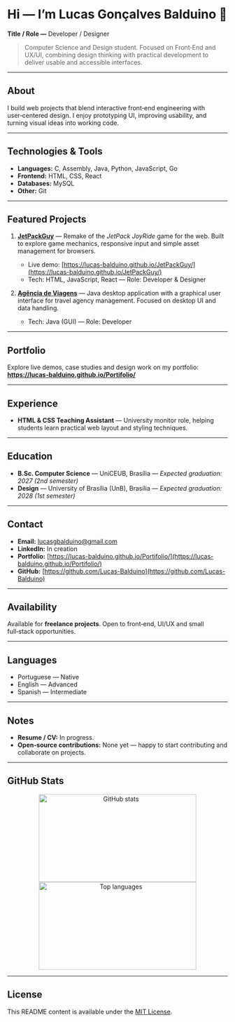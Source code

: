 # Hi — I’m **Lucas Gonçalves Balduino** 👋

**Title / Role —** Developer / Designer

> Computer Science and Design student. Focused on Front‑End and UX/UI, combining design thinking with practical development to deliver usable and accessible interfaces.

---

## About

I build web projects that blend interactive front‑end engineering with user‑centered design. I enjoy prototyping UI, improving usability, and turning visual ideas into working code.

---

## Technologies & Tools

* **Languages:** C, Assembly, Java, Python, JavaScript, Go
* **Frontend:** HTML, CSS, React
* **Databases:** MySQL
* **Other:** Git

---

## Featured Projects

1. **[JetPackGuy](https://github.com/Lucas-Balduino/JetPackGuy)** — Remake of the *JetPack JoyRide* game for the web. Built to explore game mechanics, responsive input and simple asset management for browsers.

   * Live demo: [https://lucas-balduino.github.io/JetPackGuy/](https://lucas-balduino.github.io/JetPackGuy/)
   * Tech: HTML, JavaScript, React — Role: Developer & Designer

2. **[Agência de Viagens](https://github.com/Lucas-Balduino/AgenciaDeViagens)** — Java desktop application with a graphical user interface for travel agency management. Focused on desktop UI and data handling.

   * Tech: Java (GUI) — Role: Developer

---

## Portfolio

Explore live demos, case studies and design work on my portfolio:  
**https://lucas-balduino.github.io/Portifolio/**

---

## Experience

* **HTML & CSS Teaching Assistant** — University monitor role, helping students learn practical web layout and styling techniques.

---

## Education

* **B.Sc. Computer Science** — UniCEUB, Brasília — *Expected graduation: 2027 (2nd semester)*
* **Design** — University of Brasília (UnB), Brasília — *Expected graduation: 2028 (1st semester)*

---

## Contact

* **Email:** [lucasgbalduino@gmail.com](mailto:lucasgbalduino@gmail.com)
* **LinkedIn:** In creation
* **Portfolio:** [https://lucas-balduino.github.io/Portifolio/](https://lucas-balduino.github.io/Portifolio/)
* **GitHub:** [https://github.com/Lucas-Balduino](https://github.com/Lucas-Balduino)

---

## Availability

Available for **freelance projects**. Open to front‑end, UI/UX and small full‑stack opportunities.

---

## Languages

* Portuguese — Native
* English — Advanced
* Spanish — Intermediate

---

## Notes

* **Resume / CV:** In progress.
* **Open‑source contributions:** None yet — happy to start contributing and collaborate on projects.

---

## GitHub Stats

<p align="center">
  <img src="https://github-readme-stats.vercel.app/api?username=Lucas-Balduino&theme=dark&hide_border=true" width="360" height="200" alt="GitHub stats" />
  <img src="https://github-readme-stats.vercel.app/api/top-langs/?username=Lucas-Balduino&theme=dark&hide_border=true&layout=compact&hide=Jupyter%20Notebook" width="360" height="200" alt="Top languages" />
</p>

---

## License

This README content is available under the [MIT License](LICENSE). 
